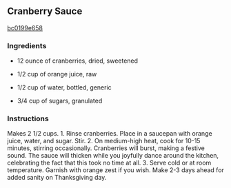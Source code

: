 ## Cranberry Sauce

[bc0199e658](http://tastykitchen.com/recipes/holidays/cranberry-sauce-8/)

### Ingredients

 - 12 ounce of cranberries, dried, sweetened

 - 1/2 cup of orange juice, raw

 - 1/2 cup of water, bottled, generic

 - 3/4 cup of sugars, granulated

### Instructions

Makes 2 1/2 cups. 1. Rinse cranberries. Place in a saucepan with orange juice, water, and sugar. Stir. 2. On medium-high heat, cook for 10-15 minutes, stirring occasionally. Cranberries will burst, making a festive sound. The sauce will thicken while you joyfully dance around the kitchen, celebrating the fact that this took no time at all. 3. Serve cold or at room temperature. Garnish with orange zest if you wish. Make 2-3 days ahead for added sanity on Thanksgiving day.